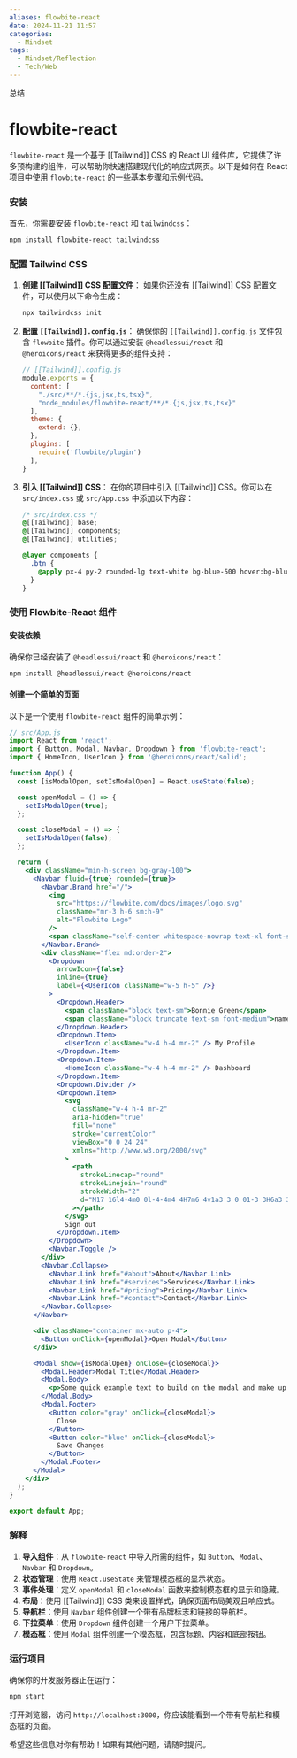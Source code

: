 ```yaml
---
aliases: flowbite-react
date: 2024-11-21 11:57
categories:
  - Mindset
tags:
  - Mindset/Reflection
  - Tech/Web
---
```


总结

<!--more-->
# flowbite-react
`flowbite-react` 是一个基于 [[Tailwind]] CSS 的 React UI 组件库，它提供了许多预构建的组件，可以帮助你快速搭建现代化的响应式网页。以下是如何在 React 项目中使用 `flowbite-react` 的一些基本步骤和示例代码。

### 安装

首先，你需要安装 `flowbite-react` 和 `tailwindcss`：

```bash
npm install flowbite-react tailwindcss
```

### 配置 Tailwind CSS

1. **创建 [[Tailwind]] CSS 配置文件**：
   如果你还没有 [[Tailwind]] CSS 配置文件，可以使用以下命令生成：

   ```bash
   npx tailwindcss init
   ```

2. **配置 `[[Tailwind]].config.js`**：
   确保你的 `[[Tailwind]].config.js` 文件包含 `flowbite` 插件。你可以通过安装 `@headlessui/react` 和 `@heroicons/react` 来获得更多的组件支持：

   ```javascript
   // [[Tailwind]].config.js
   module.exports = {
     content: [
       "./src/**/*.{js,jsx,ts,tsx}",
       "node_modules/flowbite-react/**/*.{js,jsx,ts,tsx}"
     ],
     theme: {
       extend: {},
     },
     plugins: [
       require('flowbite/plugin')
     ],
   }
   ```

3. **引入 [[Tailwind]] CSS**：
   在你的项目中引入 [[Tailwind]] CSS。你可以在 `src/index.css` 或 `src/App.css` 中添加以下内容：

   ```css
   /* src/index.css */
   @[[Tailwind]] base;
   @[[Tailwind]] components;
   @[[Tailwind]] utilities;

   @layer components {
     .btn {
       @apply px-4 py-2 rounded-lg text-white bg-blue-500 hover:bg-blue-600;
     }
   }
   ```

### 使用 Flowbite-React 组件

#### 安装依赖

确保你已经安装了 `@headlessui/react` 和 `@heroicons/react`：

```bash
npm install @headlessui/react @heroicons/react
```

#### 创建一个简单的页面

以下是一个使用 `flowbite-react` 组件的简单示例：

```jsx
// src/App.js
import React from 'react';
import { Button, Modal, Navbar, Dropdown } from 'flowbite-react';
import { HomeIcon, UserIcon } from '@heroicons/react/solid';

function App() {
  const [isModalOpen, setIsModalOpen] = React.useState(false);

  const openModal = () => {
    setIsModalOpen(true);
  };

  const closeModal = () => {
    setIsModalOpen(false);
  };

  return (
    <div className="min-h-screen bg-gray-100">
      <Navbar fluid={true} rounded={true}>
        <Navbar.Brand href="/">
          <img
            src="https://flowbite.com/docs/images/logo.svg"
            className="mr-3 h-6 sm:h-9"
            alt="Flowbite Logo"
          />
          <span className="self-center whitespace-nowrap text-xl font-semibold dark:text-white">Flowbite</span>
        </Navbar.Brand>
        <div className="flex md:order-2">
          <Dropdown
            arrowIcon={false}
            inline={true}
            label={<UserIcon className="w-5 h-5" />}
          >
            <Dropdown.Header>
              <span className="block text-sm">Bonnie Green</span>
              <span className="block truncate text-sm font-medium">name@flowbite.com</span>
            </Dropdown.Header>
            <Dropdown.Item>
              <UserIcon className="w-4 h-4 mr-2" /> My Profile
            </Dropdown.Item>
            <Dropdown.Item>
              <HomeIcon className="w-4 h-4 mr-2" /> Dashboard
            </Dropdown.Item>
            <Dropdown.Divider />
            <Dropdown.Item>
              <svg
                className="w-4 h-4 mr-2"
                aria-hidden="true"
                fill="none"
                stroke="currentColor"
                viewBox="0 0 24 24"
                xmlns="http://www.w3.org/2000/svg"
              >
                <path
                  strokeLinecap="round"
                  strokeLinejoin="round"
                  strokeWidth="2"
                  d="M17 16l4-4m0 0l-4-4m4 4H7m6 4v1a3 3 0 01-3 3H6a3 3 0 01-3-3V7a3 3 0 013-3h4a3 3 0 013 3v1"
                ></path>
              </svg>
              Sign out
            </Dropdown.Item>
          </Dropdown>
          <Navbar.Toggle />
        </div>
        <Navbar.Collapse>
          <Navbar.Link href="#about">About</Navbar.Link>
          <Navbar.Link href="#services">Services</Navbar.Link>
          <Navbar.Link href="#pricing">Pricing</Navbar.Link>
          <Navbar.Link href="#contact">Contact</Navbar.Link>
        </Navbar.Collapse>
      </Navbar>

      <div className="container mx-auto p-4">
        <Button onClick={openModal}>Open Modal</Button>
      </div>

      <Modal show={isModalOpen} onClose={closeModal}>
        <Modal.Header>Modal Title</Modal.Header>
        <Modal.Body>
          <p>Some quick example text to build on the modal and make up the bulk of the modal's content.</p>
        </Modal.Body>
        <Modal.Footer>
          <Button color="gray" onClick={closeModal}>
            Close
          </Button>
          <Button color="blue" onClick={closeModal}>
            Save Changes
          </Button>
        </Modal.Footer>
      </Modal>
    </div>
  );
}

export default App;
```

### 解释

1. **导入组件**：从 `flowbite-react` 中导入所需的组件，如 `Button`、`Modal`、`Navbar` 和 `Dropdown`。
2. **状态管理**：使用 `React.useState` 来管理模态框的显示状态。
3. **事件处理**：定义 `openModal` 和 `closeModal` 函数来控制模态框的显示和隐藏。
4. **布局**：使用 [[Tailwind]] CSS 类来设置样式，确保页面布局美观且响应式。
5. **导航栏**：使用 `Navbar` 组件创建一个带有品牌标志和链接的导航栏。
6. **下拉菜单**：使用 `Dropdown` 组件创建一个用户下拉菜单。
7. **模态框**：使用 `Modal` 组件创建一个模态框，包含标题、内容和底部按钮。

### 运行项目

确保你的开发服务器正在运行：

```bash
npm start
```

打开浏览器，访问 `http://localhost:3000`，你应该能看到一个带有导航栏和模态框的页面。

希望这些信息对你有帮助！如果有其他问题，请随时提问。